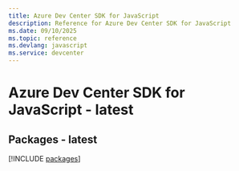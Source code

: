 ```yaml
---
title: Azure Dev Center SDK for JavaScript
description: Reference for Azure Dev Center SDK for JavaScript
ms.date: 09/10/2025
ms.topic: reference
ms.devlang: javascript
ms.service: devcenter
---
```

# Azure Dev Center SDK for JavaScript - latest
## Packages - latest
[!INCLUDE [packages](dev-center-index.md)]